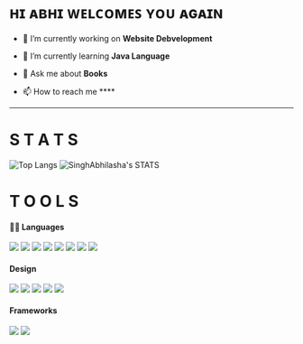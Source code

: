 <centre><p><h1><strong>ʜɪ ᴀʙʜɪ ᴡᴇʟᴄᴏᴍᴇꜱ ʏᴏᴜ ᴀɢᴀɪɴ</strong> </h1></p></centre>



- 🔭 I’m currently working on **Website Debvelopment**

- 🌱 I’m currently learning **Java Language**

- 💬 Ask me about **Books**

- 📫 How to reach me ****
<hr>

<p><h1><strong>S T A T S</strong> </h1></p>
<div align="left">



![Top Langs](https://github-readme-stats.vercel.app/api/top-langs/?username=D3FaltXD&theme=radical)
![SinghAbhilasha's STATS](https://github-readme-stats.vercel.app/api?username=SinghAbhilasha&show_icons=true&theme=radical)
</div>
<p><h1 align="left"> <strong>T O O L S</strong></h1>
<div align='left'>
  <p><h4 align="left"> <strong>👩‍💻 Languages </strong></h4>
  <img src="https://img.shields.io/badge/C-00599C?style=for-the-badge&logo=c&logoColor=white" />
  <img src="https://img.shields.io/badge/C%2B%2B-00599C?style=for-the-badge&logo=c%2B%2B&logoColor=white" />
  <img src="https://img.shields.io/badge/CSS3-1572B6?style=for-the-badge&logo=css3&logoColor=white" />
  <img src="https://img.shields.io/badge/HTML5-E34F26?style=for-the-badge&logo=html5&logoColor=white" />
  <img src="https://img.shields.io/badge/Java-ED8B00?style=for-the-badge&logo=java&logoColor=white" />
  <img src="https://img.shields.io/badge/JavaScript-323330?style=for-the-badge&logo=javascript&logoColor=F7DF1E" />
  <img src="https://img.shields.io/badge/json-5E5C5C?style=for-the-badge&logo=json&logoColor=white" />
  <img src="https://img.shields.io/badge/Python-FFD43B?style=for-the-badge&logo=python&logoColor=blue" />
  <p><h4 align="left"> <strong>Design</strong></h4>
  <img src="https://img.shields.io/badge/Adobe%20after%20affects-CF96FD?style=for-the-badge&logo=Adobe%20after%20effects&logoColor=393665" />
  <img src="https://img.shields.io/badge/Adobe%20Lightroom-31A8FF?style=for-the-badge&logo=Adobe%20Lightroom&logoColor=white" />
  <img src="https://img.shields.io/badge/Adobe%20Photoshop-31A8FF?style=for-the-badge&logo=Adobe%20Photoshop&logoColor=black" />
  <img src="https://img.shields.io/badge/Canva-%2300C4CC.svg?&style=for-the-badge&logo=Canva&logoColor=white" />
  <img src="https://img.shields.io/badge/Figma-F24E1E?style=for-the-badge&logo=figma&logoColor=white" />
  
  <p><h4 align="left"> <strong>Frameworks</strong></h4>
  <img src="https://img.shields.io/badge/Bootstrap-563D7C?style=for-the-badge&logo=bootstrap&logoColor=white" />
  <img src="https://img.shields.io/badge/Node.js-339933?style=for-the-badge&logo=nodedotjs&logoColor=white" />
  <img src="" />
</div>
